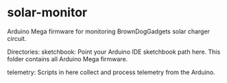 solar-monitor
=============

Arduino Mega firmware for monitoring BrownDogGadgets solar charger circuit.

Directories:
  sketchbook: Point your Arduino IDE sketchbook path here. This folder contains
              all Arduino Mega firmware.

  telemetry: Scripts in here collect and process telemetry from the Arduino.
